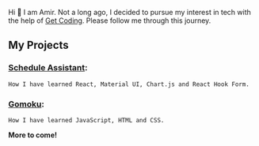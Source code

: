 Hi :wave: I am Amir. Not a long ago, I decided to pursue my interest in tech with the help of [Get Coding](https://www.get-coding.ca/). Please follow me through this journey.

## My Projects

### [Schedule Assistant](https://amir-aminian.github.io/schedule-assistant/):
    How I have learned React, Material UI, Chart.js and React Hook Form.

### [Gomoku](https://amir-aminian.github.io/gomoku/):
    How I have learned JavaScript, HTML and CSS.

**More to come!**
